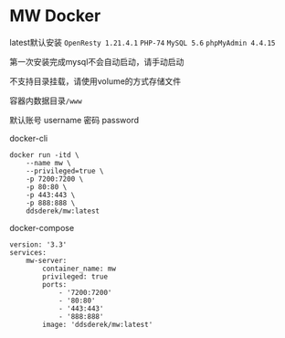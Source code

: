 # MW Docker
latest默认安装 ```OpenResty 1.21.4.1``` ```PHP-74``` ```MySQL 5.6``` ```phpMyAdmin 4.4.15```

第一次安装完成mysql不会自动启动，请手动启动

不支持目录挂载，请使用volume的方式存储文件 

容器内数据目录```/www```

默认账号 username
密码 password

docker-cli
```
docker run -itd \
    --name mw \
    --privileged=true \
    -p 7200:7200 \
    -p 80:80 \
    -p 443:443 \
    -p 888:888 \
    ddsderek/mw:latest
```
docker-compose
```
version: '3.3'
services:
    mw-server:
        container_name: mw
        privileged: true
        ports:
            - '7200:7200'
            - '80:80'
            - '443:443'
            - '888:888'
        image: 'ddsderek/mw:latest'
```
